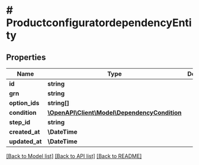 # # ProductconfiguratordependencyEntity

## Properties

Name | Type | Description | Notes
------------ | ------------- | ------------- | -------------
**id** | **string** |  | [optional]
**grn** | **string** |  | [optional]
**option_ids** | **string[]** |  | [optional]
**condition** | [**\OpenAPI\Client\Model\DependencyCondition**](DependencyCondition.md) |  | [optional]
**step_id** | **string** |  | [optional]
**created_at** | **\DateTime** |  | [optional]
**updated_at** | **\DateTime** |  | [optional]

[[Back to Model list]](../../README.md#models) [[Back to API list]](../../README.md#endpoints) [[Back to README]](../../README.md)
